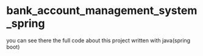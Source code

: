# bank_account_management_system_spring
you can see there the full code about this project written with java(spring boot)
